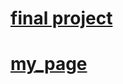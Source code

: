 # [final project](http://nelsonb08.github.io/finalproject/index.html)
# [my_page](http://nelsonb08.github.io/finalproject/index.html)
